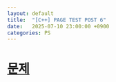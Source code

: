 ```yaml
---
layout: default
title:  "[C++] PAGE TEST POST 6"
date:   2025-07-10 23:00:00 +0900
categories: PS
---
```


# [문제](https://acmicpc.net/problem/11657)

